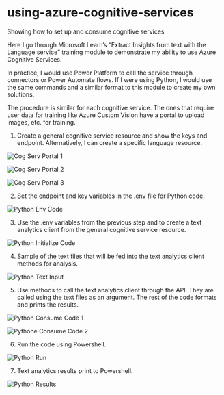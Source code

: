 # using-azure-cognitive-services
Showing how to set up and consume cognitive services

Here I go through Microsoft Learn’s “Extract Insights from text with the Language service”
training module to demonstrate my ability to use Azure Cognitive Services.

In practice, I would use Power Platform to call the service through connectors or Power
Automate flows. If I were using Python, I would use the same commands and a similar
format to this module to create my own solutions.

The procedure is similar for each cognitive service. The ones that require user data 
for training like Azure Custom Vision have a portal to upload images, etc. for training.

1. Create a general cognitive service resource and show the keys and endpoint. 
Alternatively, I can create a specific language resource.

![Cog Serv Portal 1](https://user-images.githubusercontent.com/83891373/188251575-70a434a2-fffd-4840-a7f5-a8e44e4ee3fd.jpg)

![Cog Serv Portal 2](https://user-images.githubusercontent.com/83891373/188251578-8a6073e8-c888-4375-87a3-38ffa53f6db8.jpg)

![Cog Serv Portal 3](https://user-images.githubusercontent.com/83891373/188251582-3e3652ab-05fc-41b4-90a9-75081390b02f.jpg)

2. Set the endpoint and key variables in the .env file for Python code.

![Python Env Code](https://user-images.githubusercontent.com/83891373/188251596-d9f6870a-bf28-482a-8f29-9a84c447013f.jpg)

3. Use the .env variables from the previous step and to create a text analytics 
client from the general cognitive service resource.

![Python Initialize Code](https://user-images.githubusercontent.com/83891373/188251600-e7a85ffe-f199-48e4-9dc1-eb5c09ba06dd.jpg)

4. Sample of the text files that will be fed into the text analytics client methods for
analysis.

![Python Text Input](https://user-images.githubusercontent.com/83891373/188251606-d34c45ed-4238-4341-998c-041d662769a3.jpg)

5. Use methods to call the text analytics client through the API. They are called using
the text files as an argument. The rest of the code formats and prints the results.

![Python Consume Code 1](https://user-images.githubusercontent.com/83891373/188251609-fb262b22-793d-4ae3-ae5b-81d2271952d4.jpg)

![Pythone Consume Code 2](https://user-images.githubusercontent.com/83891373/188251610-2ece9a94-24ae-4c78-ad1c-9c59c1e33277.jpg)

6. Run the code using Powershell.

![Python Run](https://user-images.githubusercontent.com/83891373/188251617-2a9221a4-a6e3-4f8d-8f1a-5f4ef9b0d83d.jpg)

7. Text analytics results print to Powershell.

![Python Results](https://user-images.githubusercontent.com/83891373/188251622-2072e230-f1ec-4477-a732-68a497a86f94.jpg)
